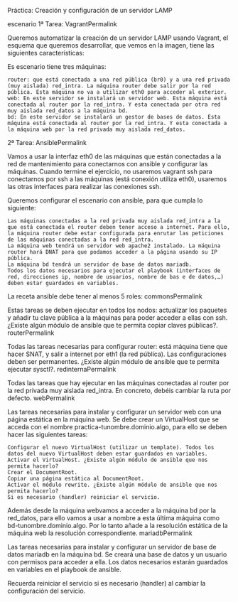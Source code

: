 
Práctica: Creación y configuración de un servidor LAMP

escenario
1ª Tarea: VagrantPermalink

Queremos automatizar la creación de un servidor LAMP usando Vagrant, el esquema que queremos desarrollar, que vemos en la imagen, tiene las siguientes características:

Es escenario tiene tres máquinas:

    router: que está conectada a una red pública (br0) y a una red privada (muy aislada) red_intra. La máquina router debe salir por la red pública. Esta máquina no va a utilizar eth0 para acceder al exterior.
    web: En este servidor se instalará un servidor web. Esta máquina está conectada al router por la red_intra. Y esta conectada por otra red muy aislada red_datos a la máquina bd.
    bd: En este servidor se instalará un gestor de bases de datos. Esta máquina está conectada al router por la red_intra. Y esta conectada a la máquina web por la red privada muy aislada red_datos.

2ª Tarea: AnsiblePermalink

Vamos a usar la interfaz eth0 de las máquinas que están conectadas a la red de mantenimiento para conectarnos con ansible y configurar las máquinas. Cuando termine el ejercicio, no usaremos vagrant ssh para conectarnos por ssh a las máquinas (está conexión utiliza eth0), usaremos las otras interfaces para realizar las conexiones ssh.

Queremos configurar el escenario con ansible, para que cumpla lo siguiente:

    Las máquinas conectadas a la red privada muy aislada red_intra a la que está conectada el router deben tener acceso a internet. Para ello, la máquina router debe estar configurada para enrutar las peticiones de las máquinas conectadas a la red red_intra.
    La máquina web tendrá un servidor web apache2 instalado. La máquina router hará DNAT para que podamos acceder a la página usando su IP pública.
    La máquina bd tendrá un servidor de base de datos mariadb.
    Todos los datos necesarios para ejecutar el playbook (interfaces de red, direcciones ip, nombre de usuarios, nombre de bas e de datos,…) deben estar guardados en variables.

La receta ansible debe tener al menos 5 roles:
commonsPermalink

Estas tareas se deben ejecutar en todos los nodos: actualizar los paquetes y añadir tu clave pública a la máquinas para poder acceder a ellas con ssh. ¿Existe algún módulo de ansible que te permita copiar claves públicas?.
routerPermalink

Todas las tareas necesarias para configurar router: está máquina tiene que hacer SNAT, y salir a internet por eth1 (la red pública). Las configuraciones deben ser permanentes. ¿Existe algún módulo de ansible que te permita ejecutar sysctl?.
redinternaPermalink

Todas las tareas que hay ejecutar en las máquinas conectadas al router por la red privada muy aislada red_intra. En concreto, debéis cambiar la ruta por defecto.
webPermalink

Las tareas necesarias para instalar y configurar un servidor web con una página estática en la máquina web. Se debe crear un VirtualHost que se acceda con el nombre practica-tunombre.dominio.algo, para ello se deben hacer las siguientes tareas:

    Configurar el nuevo VirtualHost (utilizar un template). Todos los datos del nuevo VirtualHost deben estar guardados en variables.
    Activar el VirtualHost. ¿Existe algún módulo de ansible que nos permita hacerlo?
    Crear el DocumentRoot.
    Copiar una página estática al DocumentRoot.
    Activar el módulo rewrite. ¿Existe algún módulo de ansible que nos permita hacerlo?
    Si es necesario (handler) reiniciar el servicio.

Además desde la máquina webvamos a acceder a la máquina bd por la red_datos, para ello vamos a usar a nombre a esta última máquina como bd-tunombre.dominio.algo. Por lo tanto añade a la resolución estática de la máquina web la resolución correspondiente.
mariadbPermalink

Las tareas necesarias para instalar y configurar un servidor de base de datos mariadb en la máquina bd. Se creará una base de datos y un usuario con permisos para acceder a ella. Los datos necesarios estarán guardados en variables en el playbook de ansible.

Recuerda reiniciar el servicio si es necesario (handler) al cambiar la configuración del servicio.
